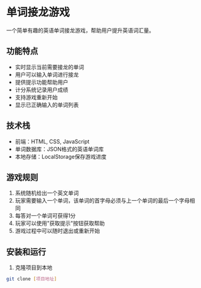 # 单词接龙游戏

一个简单有趣的英语单词接龙游戏，帮助用户提升英语词汇量。

## 功能特点

- 实时显示当前需要接龙的单词
- 用户可以输入单词进行接龙
- 提供提示功能帮助用户
- 计分系统记录用户成绩
- 支持游戏重新开始
- 显示已正确输入的单词列表

## 技术栈

- 前端：HTML, CSS, JavaScript
- 单词数据库：JSON格式的英语单词库
- 本地存储：LocalStorage保存游戏进度

## 游戏规则

1. 系统随机给出一个英文单词
2. 玩家需要输入一个单词，该单词的首字母必须与上一个单词的最后一个字母相同
3. 每答对一个单词可获得1分
4. 玩家可以使用"获取提示"按钮获取帮助
5. 游戏过程中可以随时退出或重新开始

## 安装和运行

1. 克隆项目到本地
```bash
git clone [项目地址]